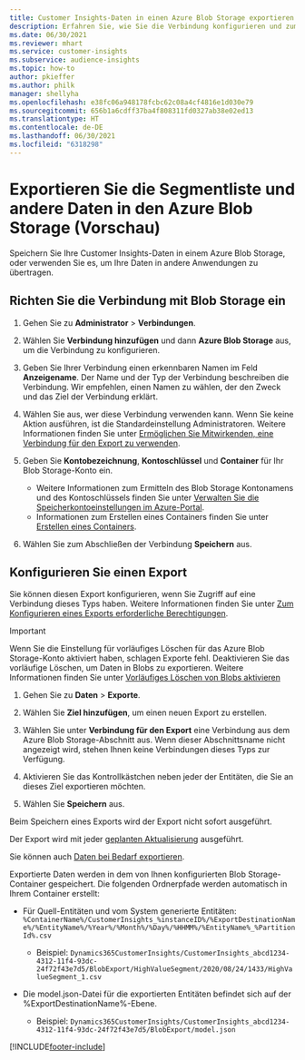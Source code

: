 ```yaml
---
title: Customer Insights-Daten in einen Azure Blob Storage exportieren
description: Erfahren Sie, wie Sie die Verbindung konfigurieren und zum Azure Blob Storage exportieren.
ms.date: 06/30/2021
ms.reviewer: mhart
ms.service: customer-insights
ms.subservice: audience-insights
ms.topic: how-to
author: pkieffer
ms.author: philk
manager: shellyha
ms.openlocfilehash: e38fc06a948178fcbc62c08a4cf4816e1d030e79
ms.sourcegitcommit: 656b1a6cdff37ba4f808311fd0327ab38e02ed13
ms.translationtype: HT
ms.contentlocale: de-DE
ms.lasthandoff: 06/30/2021
ms.locfileid: "6318298"
---
```

# <a name="export-segment-list-and-other-data-to-azure-blob-storage-preview"></a>Exportieren Sie die Segmentliste und andere Daten in den Azure Blob Storage (Vorschau)

Speichern Sie Ihre Customer Insights-Daten in einem Azure Blob Storage, oder verwenden Sie es, um Ihre Daten in andere Anwendungen zu übertragen.

## <a name="set-up-the-connection-to-blob-storage"></a>Richten Sie die Verbindung mit Blob Storage ein

1. Gehen Sie zu **Administrator** > **Verbindungen**.

1. Wählen Sie **Verbindung hinzufügen** und dann **Azure Blob Storage** aus, um die Verbindung zu konfigurieren.

1. Geben Sie Ihrer Verbindung einen erkennbaren Namen im Feld **Anzeigename**. Der Name und der Typ der Verbindung beschreiben die Verbindung. Wir empfehlen, einen Namen zu wählen, der den Zweck und das Ziel der Verbindung erklärt.

1. Wählen Sie aus, wer diese Verbindung verwenden kann. Wenn Sie keine Aktion ausführen, ist die Standardeinstellung Administratoren. Weitere Informationen finden Sie unter [Ermöglichen Sie Mitwirkenden, eine Verbindung für den Export zu verwenden](connections.md#allow-contributors-to-use-a-connection-for-exports).

1. Geben Sie **Kontobezeichnung**, **Kontoschlüssel** und **Container** für Ihr Blob Storage-Konto ein.
    - Weitere Informationen zum Ermitteln des Blob Storage Kontonamens und des Kontoschlüssels finden Sie unter [Verwalten Sie die Speicherkontoeinstellungen im Azure-Portal](/azure/storage/common/storage-account-manage).
    - Informationen zum Erstellen eines Containers finden Sie unter [Erstellen eines Containers](/azure/storage/blobs/storage-quickstart-blobs-portal#create-a-container).

1. Wählen Sie zum Abschließen der Verbindung **Speichern** aus. 

## <a name="configure-an-export"></a>Konfigurieren Sie einen Export

Sie können diesen Export konfigurieren, wenn Sie Zugriff auf eine Verbindung dieses Typs haben. Weitere Informationen finden Sie unter [Zum Konfigurieren eines Exports erforderliche Berechtigungen](export-destinations.md#set-up-a-new-export).

> [!IMPORTANT]
> Wenn Sie die Einstellung für vorläufiges Löschen für das Azure Blob Storage-Konto aktiviert haben, schlagen Exporte fehl. Deaktivieren Sie das vorläufige Löschen, um Daten in Blobs zu exportieren. Weitere Informationen finden Sie unter [Vorläufiges Löschen von Blobs aktivieren](/azure/storage/blobs/soft-delete-blob-enable.md)

1. Gehen Sie zu **Daten** > **Exporte**.

1. Wählen Sie **Ziel hinzufügen**, um einen neuen Export zu erstellen.

1. Wählen Sie unter **Verbindung für den Export** eine Verbindung aus dem Azure Blob Storage-Abschnitt aus. Wenn dieser Abschnittsname nicht angezeigt wird, stehen Ihnen keine Verbindungen dieses Typs zur Verfügung.

1. Aktivieren Sie das Kontrollkästchen neben jeder der Entitäten, die Sie an dieses Ziel exportieren möchten.

1. Wählen Sie **Speichern** aus.

Beim Speichern eines Exports wird der Export nicht sofort ausgeführt.

Der Export wird mit jeder [geplanten Aktualisierung](system.md#schedule-tab) ausgeführt.     

Sie können auch [Daten bei Bedarf exportieren](export-destinations.md#run-exports-on-demand). 

Exportierte Daten werden in dem von Ihnen konfigurierten Blob Storage-Container gespeichert. Die folgenden Ordnerpfade werden automatisch in Ihrem Container erstellt:

- Für Quell-Entitäten und vom System generierte Entitäten:  
  `%ContainerName%/CustomerInsights_%instanceID%/%ExportDestinationName%/%EntityName%/%Year%/%Month%/%Day%/%HHMM%/%EntityName%_%PartitionId%.csv`  
  - Beispiel: `Dynamics365CustomerInsights/CustomerInsights_abcd1234-4312-11f4-93dc-24f72f43e7d5/BlobExport/HighValueSegment/2020/08/24/1433/HighValueSegment_1.csv`
 
- Die model.json-Datei für die exportierten Entitäten befindet sich auf der %ExportDestinationName%-Ebene.  
  - Beispiel: `Dynamics365CustomerInsights/CustomerInsights_abcd1234-4312-11f4-93dc-24f72f43e7d5/BlobExport/model.json`

[!INCLUDE[footer-include](../includes/footer-banner.md)]
